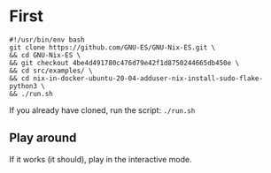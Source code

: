 # First

```
#!/usr/bin/env bash
git clone https://github.com/GNU-ES/GNU-Nix-ES.git \
&& cd GNU-Nix-ES \
&& git checkout 4be4d491780c476d79e42f1d8750244665db450e \
&& cd src/examples/ \
&& cd nix-in-docker-ubuntu-20-04-adduser-nix-install-sudo-flake-python3 \
&& ./run.sh
```

If you already have cloned, run the script:
`./run.sh`


## Play around

If it works (it should), play in the interactive mode.
